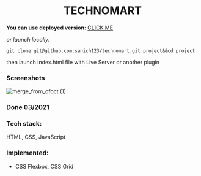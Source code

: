 <h1 align="center">TECHNOMART</h1>

**You can use deployed version:** [CLICK ME](https://technomart-one.vercel.app/)

*or launch locally:*

`git clone git@github.com:sanich123/technomart.git project&&cd project`

then launch index.html file with Live Server or another plugin 

### Screenshots
![merge_from_ofoct (1)](https://user-images.githubusercontent.com/70276651/227868733-95b4fe7f-b94a-455e-bd7e-04068825cab6.jpg)
### Done 03/2021

### Tech stack:
HTML, CSS, JavaScript

### Implemented:

* CSS Flexbox, CSS Grid
